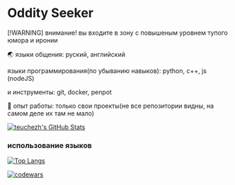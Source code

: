 # Oddity Seeker
[!WARNING] внимание! вы входите в зону с повышеным уровнем тупого юмора и иронии

🌏 языки общения: руский, английский

языки программирования(по убыванию навыков): python, c++, js (nodeJS)

и инструменты: git, docker, penpot


💼 опыт работы:  только свои проекты(не все репозитории видны, на самом деле их там не мало)

[![teuchezh's GitHub Stats](https://github-readme-stats.vercel.app/api?username=oddityseeker&count_private=true&show_icons=true&theme=dark)](https://github.com/oddityseeker)

### использование языков
[![Top Langs](https://github-readme-stats.vercel.app/api/top-langs/?username=oddityseeker&layout=compact&theme=dark&border=false)](https://github.com/oddityseeker/github-readme-stats)

[![codewars](https://www.codewars.com/users/oddityseeker/badges/large)](https://www.codewars.com/users/oddityseeker)

